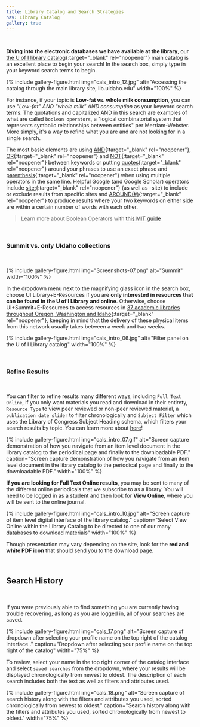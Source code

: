 ```yaml
---
title: Library Catalog and Search Strategies
nav: Library Catalog
gallery: true
---
```


<br>

**Diving into the electronic databases we have available at the library**, our [the U of I library catalog](https://www.lib.uidaho.edu/){:target="_blank" rel="noopener"} main catalog is an excellent place to begin your search! In the search box, simply type in your keyword search terms to begin. 

{% include gallery-figure.html img="cals_intro_12.jpg" alt="Accessing the catalog through the main library site, lib.uidaho.edu" width="100%" %}

For instance, if your topic is **Low-fat vs. whole milk consumption**, you can use *"Low-fat" AND "whole milk" AND consumption* as your keyword search terms. The quotations and capitalized AND in this search are examples of what are called `boolean operators`, a "logical combinatorial system that represents symbolic relationships between entities" per Merriam-Webster. More simply, it's a way to refine what you are and are not looking for in a single search. 

 The most basic elements are using [AND](https://dp.la/search?q=Moscow+AND+Idaho&type=%22image%22){:target="_blank" rel="noopener"}, [OR](https://dp.la/search?q=Moscow+OR+Idaho&type=%22image%22){:target="_blank" rel="noopener"} and [NOT](https://dp.la/search?q=Moscow+NOT+Idaho&type=%22image%22){:target="_blank" rel="noopener"} between keywords or putting [quotes](https://dp.la/search?q=%22Moscow%2C+Idaho%22&type=%22image%22){:target="_blank" rel="noopener"} around your phrases to use an exact phrase and [parenthesis](https://dp.la/search?q=%28Moscow%2C+Idaho%29+AND+%28flour%29&type=%22image%22){:target="_blank" rel="noopener"} when using multiple operators in the same line. Helpful Google (and Google Scholar) operators include [site:](https://www.google.com/search?q=site%3Ahttps%3A%2F%2Fwww.lib.uidaho.edu+%22video%22&sca_esv=f7f0ca8bbe6f40fd&rlz=1C1GCEU_enUS1072US1072&sxsrf=ACQVn083DunaahW_XbbIVrxR8Z0y9uTihQ%3A1710957328889&ei=ECP7ZcTsNb6y0PEP4LuryAQ&oq=site%3A&gs_lp=Egxnd3Mtd2l6LXNlcnAiBXNpdGU6KgIIADIEECMYJzIEEAAYAzITEC4YgwEYxwEYsQMY0QMYgAQYCjIEEAAYAzIQEAAYgAQYFBiHAhixAxiDATIEEAAYAzIEEAAYAzIQEC4YgAQYigUYQxjHARivATILEC4YgAQYxwEYrwEyBRAAGIAESORQUPMMWPw3cAJ4AZABAJgBaqABkQSqAQM1LjK4AQHIAQD4AQGYAgagAt0CwgIKEAAYRxjWBBiwA8ICBxAjGLACGCfCAgoQIRgKGKABGMMEmAMAiAYBkAYIkgcDNS4xoAeKHQ&sclient=gws-wiz-serp){:target="_blank" rel="noopener"} (as well as -site) to include or exclude results from specific sites and [AROUND(#)](https://www.google.com/search?q=Moscow%2C+Idaho+AND+flour+AROUND+%284%29&sca_esv=f7f0ca8bbe6f40fd&rlz=1C1GCEU_enUS1072US1072&sxsrf=ACQVn0-pXlPjzFPEGk9pSd4FMUGD3j1v-g%3A1710957636133&ei=RCT7ZbPiB8GK0PEPz8aF6Ao&ved=0ahUKEwizlILxtYOFAxVBBTQIHU9jAa0Q4dUDCBA&uact=5&oq=Moscow%2C+Idaho+AND+flour+AROUND+%284%29&gs_lp=Egxnd3Mtd2l6LXNlcnAiIk1vc2NvdywgSWRhaG8gQU5EIGZsb3VyIEFST1VORCAoNCkyCBAhGKABGMMEMggQIRigARjDBDIIECEYoAEYwwRIkg1Q8gZYkQdwAXgBkAEAmAF_oAHvAaoBAzAuMrgBA8gBAPgBAZgCAqACecICChAAGEcY1gQYsAOYAwCIBgGQBgiSBwMxLjGgB7sG&sclient=gws-wiz-serp){:target="_blank" rel="noopener"} to produce results where your two keywords on either side are within a certain number of words with each other. 

> Learn more about Boolean Operators with [this MIT guide](https://libguides.mit.edu/c.php?g=175963&p=1158594)

<br>

### Summit vs. only UIdaho collections

<br>

{% include gallery-figure.html img="Screenshots-07.png" alt="Summit" width="100%" %}

In the dropdown menu next to the magnifying glass icon in the search box, choose UI Library+E-Resources if you are **only interested in resources that can be found in the U of I Library and online**. Otherwise, choose UI+Summit+E-Resources to access resources in [37 academic libraries throughout Oregon, Washington and Idaho](https://www.lib.uidaho.edu/services/ill/summit.html){:target="_blank" rel="noopener"}, keeping in mind that the delivery of these physical items from this network usually takes between a week and two weeks.

{% include gallery-figure.html img="cals_intro_06.jpg" alt="Filter panel on the U of I Library catalog" width="100%" %}

<br>

### Refine Results 

<br>

You can filter to refine results many different ways, including `Full Text Online`, if you only want materials you read and download in their entirety, `Resource Type` to view peer reviewed or non-peer reviewed material, a `publication date slider` to filter chronologically and `Subject Filter` which uses the Library of Congress Subject Heading schema, which filters your search results by topic. You can learn more about [here](https://id.loc.gov/authorities/subjects.html)!

{% include gallery-figure.html img="cals_intro_07.gif" alt="Screen capture demonstration of how you navigate from an item level document in the library catalog to the periodical page and finally to the downloadable PDF." caption="Screen capture demonstration of how you navigate from an item level document in the library catalog to the periodical page and finally to the downloadable PDF." width="100%" %}

**If you are looking for Full Text Online results**, you may be sent to many of the different online periodicals that we subscribe to as a library. You will need to be logged in as a student and then look for **View Online**, where you will be sent to the online journal. 

{% include gallery-figure.html img="cals_intro_10.jpg" alt="Screen capture of item level digital interface of the library catalog." caption="Select View Online within the Library Catalog to be directed to one of our many databases to download materials" width="100%" %}

Though presentation may vary depending on the site, look for the **red and white PDF icon** that should send you to the download page.

<br>

## Search History

<br>

If you were previously able to find something you are currently having trouble recovering, as long as you are logged in, all of your searches are saved. 

{% include gallery-figure.html img="cals_17.png" alt="Screen capture of dropdown after selecting your profile name on the top right of the catalog interface.." caption="Dropdown after selecting your profile name on the top right of the catalog" width="75%" %}

To review, select your name in the top right corner of the catalog interface and select `saved searches` from the dropdown, where your results will be displayed chronologically from newest to oldest. The description of each search includes both the text as well as filters and attributes used.

{% include gallery-figure.html img="cals_18.png" alt="Screen capture of search history along with the filters and attributes you used, sorted chronologically from newest to oldest." caption="Search history along with the filters and attributes you used, sorted chronologically from newest to oldest." width="75%" %}

<br>